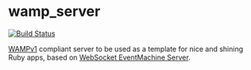 wamp_server
===========

[![Build Status](https://secure.travis-ci.org/rubencaro/wamp_server.png?branch=master)](http://travis-ci.org/rubencaro/wamp_server)

[WAMPv1](http://wamp.ws/spec) compliant server to be used
as a template for nice and shining Ruby apps, based on
[WebSocket EventMachine Server](https://github.com/imanel/websocket-eventmachine-server).
